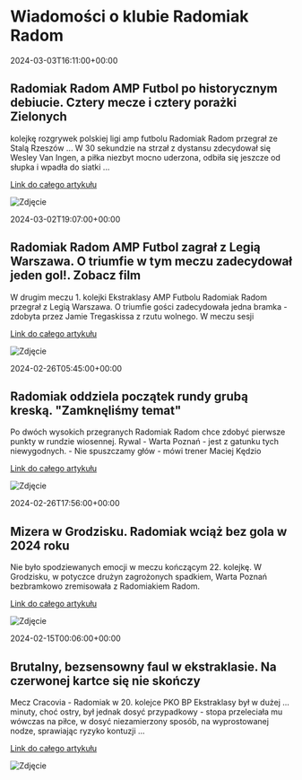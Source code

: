 # Wiadomości o klubie Radomiak Radom

2024-03-03T16:11:00+00:00 

 ## Radomiak Radom AMP Futbol po historycznym debiucie. Cztery mecze i cztery porażki Zielonych 

 kolejkę rozgrywek polskiej ligi amp futbolu Radomiak Radom przegrał ze Stalą Rzeszów ... W 30 sekundzie na strzał z dystansu zdecydował się Wesley Van Ingen, a piłka niezbyt mocno uderzona, odbiła się jeszcze od słupka i wpadła do siatki ... 

 [Link do całego artykułu](https://echodnia.eu/radomskie/radomiak-radom-amp-futbol-po-historycznym-debiucie-cztery-mecze-i-cztery-porazki-zielonych/ar/c2-18355497) 

 ![Zdjęcie](https://d-art.ppstatic.pl/kadry/k/r/1/65/0a/65e48a404ec7b_o_original.jpg) 

2024-03-02T19:07:00+00:00 

 ## Radomiak Radom AMP Futbol zagrał z Legią Warszawa. O triumfie w tym meczu zadecydował jeden gol!. Zobacz film 

 W drugim meczu 1. kolejki Ekstraklasy AMP Futbolu Radomiak Radom przegrał z Legią Warszawa. O triumfie gości zadecydowała jedna bramka - zdobyta przez Jamie Tregaskissa z rzutu wolnego. W meczu sesji 

 [Link do całego artykułu](https://echodnia.eu/radomskie/radomiak-radom-amp-futbol-zagral-z-legia-warszawa-o-triumfie-w-tym-meczu-zadecydowal-jeden-gol-zobacz-film/ar/c2-18354335) 

 ![Zdjęcie](https://d-art.ppstatic.pl/kadry/k/r/1/8a/79/65e3672d5f987_o_original.jpg) 

2024-02-26T05:45:00+00:00 

 ## Radomiak oddziela początek rundy grubą kreską. "Zamknęliśmy temat" 

 Po dwóch wysokich przegranych Radomiak Radom chce zdobyć pierwsze punkty w rundzie wiosennej. Rywal - Warta Poznań - jest z gatunku tych niewygodnych. - Nie spuszczamy głów - mówi trener Maciej Kędzio 

 [Link do całego artykułu](https://sportowefakty.wp.pl/pilka-nozna/1108548/radomiak-oddziela-poczatek-rundy-gruba-kreska-zamknelismy-temat) 

 ![Zdjęcie](https://v.wpimg.pl/NDM1NTUuYSUsUzhneg5sMG8LbD08V2JmOBN0dnpEfHx9SWEnM1gvICBYID0mATwlLlsveiIFLSAjHz44egY6Kz9QKTFnWighLEU7JjARESs_WCk9OxQia3sEKjY2E3p0e1UqNjBGEXd1AnpnYEB7aidBKXYo) 

2024-02-26T17:56:00+00:00 

 ## Mizera w Grodzisku. Radomiak wciąż bez gola w 2024 roku 

 Nie było spodziewanych emocji w meczu kończącym 22. kolejkę. W Grodzisku, w potyczce drużyn zagrożonych spadkiem, Warta Poznań bezbramkowo zremisowała z Radomiakiem Radom. 

 [Link do całego artykułu](https://sportowefakty.wp.pl/pilka-nozna/1108041/mizera-w-grodzisku-radomiak-wciaz-bez-gola-w-2024-roku?src01=95bc8) 

 ![Zdjęcie](https://v.wpimg.pl/NTc3NTEuYTUCUThnag5sIEEJbD0sV2J2FhF0dmpEfGxTS2EnI1gvMA5aID02ATw1AFkvejIFLTANHT44agY6OxFSKTF3WigxAkc7JiARETsRWik9KxQie1UGKjcgQCgyVgorNXRHEW1bBHtjckB_eglDKXY4) 

2024-02-15T00:06:00+00:00 

 ## Brutalny, bezsensowny faul w ekstraklasie. Na czerwonej kartce się nie skończy 

 Mecz Cracovia - Radomiak w 20. kolejce PKO BP Ekstraklasy był w dużej ... minuty, choć ostry, był jednak dosyć przypadkowy - stopa przeleciała mu wówczas na piłce, w dosyć niezamierzony sposób, na wyprostowanej nodze, sprawiając ryzyko kontuzji ... 

 [Link do całego artykułu](https://eurosport.tvn24.pl/pilka-nozna/pko-bp-ekstraklasa/2023-2024/cracovia-radomiak-radom-michal-kaput-zawieszony-na-trzy-mecze-za-brutalny-faul-pko-bp-ekstraklasa_sto10022117/story.shtml) 

 ![Zdjęcie](None) 

